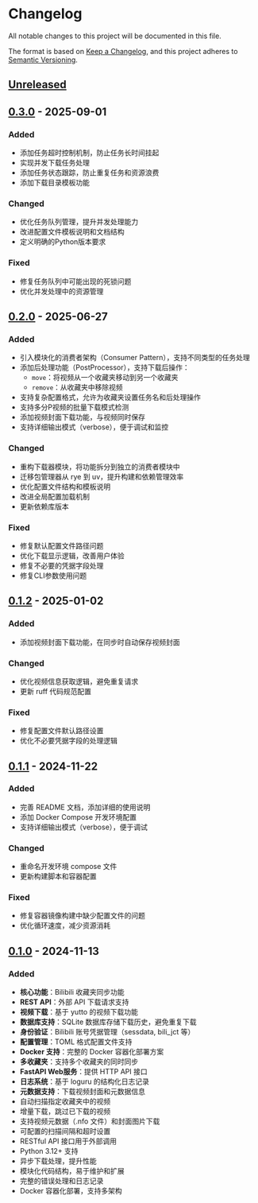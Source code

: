 # Changelog

All notable changes to this project will be documented in this file.

The format is based on [Keep a Changelog](https://keepachangelog.com/en/1.1.0/),
and this project adheres to [Semantic Versioning](https://semver.org/spec/v2.0.0.html).

## [Unreleased]

## [0.3.0] - 2025-09-01

### Added
- 添加任务超时控制机制，防止任务长时间挂起
- 实现并发下载任务处理
- 添加任务状态跟踪，防止重复任务和资源浪费
- 添加下载目录模板功能

### Changed
- 优化任务队列管理，提升并发处理能力
- 改进配置文件模板说明和文档结构
- 定义明确的Python版本要求

### Fixed
- 修复任务队列中可能出现的死锁问题
- 优化并发处理中的资源管理

## [0.2.0] - 2025-06-27

### Added
- 引入模块化的消费者架构（Consumer Pattern），支持不同类型的任务处理
- 添加后处理功能（PostProcessor），支持下载后操作：
  - `move`：将视频从一个收藏夹移动到另一个收藏夹
  - `remove`：从收藏夹中移除视频
- 支持复杂配置格式，允许为收藏夹设置任务名和后处理操作
- 支持多分P视频的批量下载模式检测
- 添加视频封面下载功能，与视频同时保存
- 支持详细输出模式（verbose），便于调试和监控

### Changed
- 重构下载器模块，将功能拆分到独立的消费者模块中
- 迁移包管理器从 rye 到 uv，提升构建和依赖管理效率
- 优化配置文件结构和模板说明
- 改进全局配置加载机制
- 更新依赖库版本

### Fixed
- 修复默认配置文件路径问题
- 优化下载显示逻辑，改善用户体验
- 修复不必要的凭据字段处理
- 修复CLI参数使用问题

## [0.1.2] - 2025-01-02

### Added
- 添加视频封面下载功能，在同步时自动保存视频封面

### Changed
- 优化视频信息获取逻辑，避免重复请求
- 更新 ruff 代码规范配置

### Fixed
- 修复配置文件默认路径设置
- 优化不必要凭据字段的处理逻辑

## [0.1.1] - 2024-11-22

### Added
- 完善 README 文档，添加详细的使用说明
- 添加 Docker Compose 开发环境配置
- 支持详细输出模式（verbose），便于调试

### Changed
- 重命名开发环境 compose 文件
- 更新构建脚本和容器配置

### Fixed
- 修复容器镜像构建中缺少配置文件的问题
- 优化循环速度，减少资源消耗

## [0.1.0] - 2024-11-13

### Added
- **核心功能**：Bilibili 收藏夹同步功能
- **REST API**：外部 API 下载请求支持
- **视频下载**：基于 yutto 的视频下载功能
- **数据库支持**：SQLite 数据库存储下载历史，避免重复下载
- **身份验证**：Bilibili 账号凭据管理（sessdata, bili_jct 等）
- **配置管理**：TOML 格式配置文件支持
- **Docker 支持**：完整的 Docker 容器化部署方案
- **多收藏夹**：支持多个收藏夹的同时同步
- **FastAPI Web服务**：提供 HTTP API 接口
- **日志系统**：基于 loguru 的结构化日志记录
- **元数据支持**：下载视频封面和元数据信息
- 自动扫描指定收藏夹中的视频
- 增量下载，跳过已下载的视频
- 支持视频元数据（.nfo 文件）和封面图片下载
- 可配置的扫描间隔和超时设置
- RESTful API 接口用于外部调用
- Python 3.12+ 支持
- 异步下载处理，提升性能
- 模块化代码结构，易于维护和扩展
- 完整的错误处理和日志记录
- Docker 容器化部署，支持多架构

[Unreleased]: https://github.com/oxygenkun/BLSync/compare/v0.3.0...HEAD
[0.3.0]: https://github.com/oxygenkun/BLSync/compare/v0.2.0...v0.3.0
[0.2.0]: https://github.com/oxygenkun/BLSync/compare/v0.1.2...v0.2.0
[0.1.2]: https://github.com/oxygenkun/BLSync/compare/v0.1.1...v0.1.2
[0.1.1]: https://github.com/oxygenkun/BLSync/compare/v0.1.0...v0.1.1
[0.1.0]: https://github.com/oxygenkun/BLSync/releases/tag/v0.1.0
